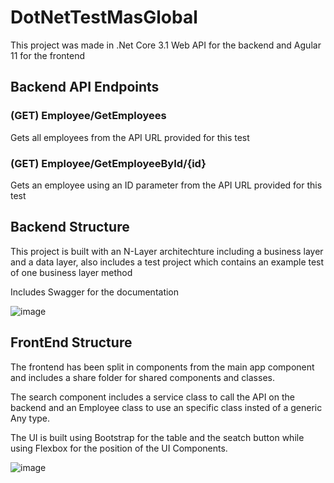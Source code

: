 # DotNetTestMasGlobal
This project was made in .Net Core 3.1 Web API for the backend and Agular 11 for the frontend

## Backend API Endpoints
### **(GET) Employee/GetEmployees**
Gets all employees from the API URL provided for this test

### **(GET) Employee/GetEmployeeById/{id}**

Gets an employee using an ID parameter from the API URL provided for this test

## Backend Structure
This project is built with an N-Layer architechture including a business layer and a data layer, also includes a test project which contains an example test of one 
business layer method

Includes Swagger for the documentation

![image](https://user-images.githubusercontent.com/3581335/110256150-14fe2300-7f76-11eb-84f5-b618385bb0ca.png)



## FrontEnd Structure
The frontend has been split in components from the main app component and includes a share folder for shared components and classes.

The search component includes a service class to call the API on the backend and an Employee class to use an specific class insted of a generic Any type.

The UI is built using Bootstrap for the table and the seatch button while using Flexbox for the position of the UI Components.

![image](https://user-images.githubusercontent.com/3581335/110256347-39a6ca80-7f77-11eb-9d12-a9bdf5279e59.png)

